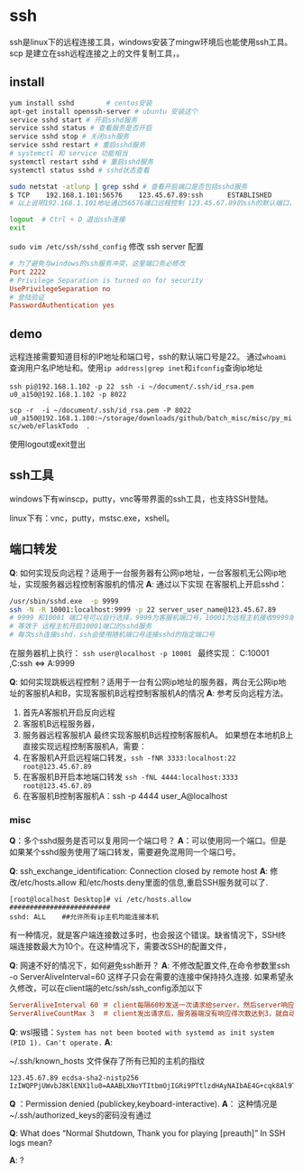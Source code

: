 # ssh

ssh是linux下的远程连接工具，windows安装了mingw环境后也能使用ssh工具。
scp 是建立在ssh远程连接之上的文件复制工具，。

## install
``` bash
yum install sshd 		# centos安装
apt-get install openssh-server # ubuntu 安装这个
service sshd start # 开启sshd服务
service sshd status # 查看服务是否开启
service sshd stop # 关闭ssh服务
service sshd restart # 重启sshd服务
# systemctl 和 service 功能相当
systemctl restart sshd # 重启sshd服务
systemctl status sshd # sshd状态查看

sudo netstat -atlunp | grep sshd # 查看开启端口是否包括sshd服务
$ TCP    192.168.1.101:56576    123.45.67.89:ssh      ESTABLISHED
# 以上说明192.168.1.101地址通过56576端口远程控制 123.45.67.89的ssh的默认端口，已经建立连接成功

logout  # Ctrl + D 退出ssh连接
exit

```

`sudo vim /etc/ssh/sshd_config` 修改 ssh server 配置
``` ini
# 为了避免与windows的ssh服务冲突，这里端口务必修改
Port 2222 
# Privilege Separation is turned on for security
UsePrivilegeSeparation no
# 登陆验证
PasswordAuthentication yes
```

## demo
远程连接需要知道目标的IP地址和端口号，ssh的默认端口号是22。
通过`whoami`查询用户名IP地址和。使用`ip address|grep inet`和`ifconfig`查询ip地址

 `ssh pi@192.168.1.102 -p 22`
 ` ssh -i ~/document/.ssh/id_rsa.pem  u0_a150@192.168.1.102 -p 8022`

`scp -r  -i ~/document/.ssh/id_rsa.pem -P 8022 u0_a150@192.168.1.100:~/storage/downloads/github/batch_misc/misc/py_misc/web/eFlaskTodo  . `



使用logout或exit登出 


## ssh工具

windows下有winscp，putty，vnc等带界面的ssh工具，也支持SSH登陆。

linux下有：vnc，putty，mstsc.exe，xshell。

## 端口转发

**Q**: 如何实现反向远程？适用于一台服务器有公网ip地址，一台客服机无公网ip地址，实现服务器远程控制客服机的情况
**A**: 通过以下实现
在客服机上开启sshd：
``` bash
/usr/sbin/sshd.exe  -p 9999
ssh -N -R 10001:localhost:9999 -p 22 server_user_name@123.45.67.89
# 9999 和10001 端口号可以自行选择，9999为客服机端口号，10001为远程主机接收9999端口并转发出去的端口号
# 等效于 远程主机开启10001端口的sshd服务
# 每次ssh连接sshd，ssh会使用随机端口号连接sshd的指定端口号
```
在服务器机上执行：
`ssh user@localhost -p 10001 `
最终实现： C:10001 ,C:ssh <=> A:9999



**Q**: 如何实现跳板远程控制？适用于一台有公网ip地址的服务器，两台无公网ip地址的客服机A和B，实现客服机B远程控制客服机A的情况
**A**: 参考反向远程方法。
1. 首先A客服机开启反向远程
2. 客服机B远程服务器，
3. 服务器远程客服机A
最终实现客服机B远程控制客服机A。
如果想在本地机B上直接实现远程控制客服机A，需要：
1. 在客服机A开启远程端口转发，`ssh -fNR 3333:localhost:22 root@123.45.67.89`
2. 在客服机B开启本地端口转发 `ssh -fNL 4444:localhost:3333 root@123.45.67.89`
3. 在客服机B控制客服机A：ssh -p 4444 user_A@localhost


### misc

**Q**：多个sshd服务是否可以复用同一个端口号？
**A**：可以使用同一个端口。但是如果某个sshd服务使用了端口转发，需要避免混用同一个端口号。


**Q**: ssh_exchange_identification: Connection closed by remote host
**A**: 
修改/etc/hosts.allow 和/etc/hosts.deny里面的信息,重启SSH服务就可以了.
```
[root@localhost Desktop]# vi /etc/hosts.allow
#########################
sshd: ALL    ##允许所有ip主机均能连接本机
```
有一种情况，就是客户端连接数过多时，也会报这个错误。缺省情况下，SSH终端连接数最大为10个。在这种情况下，需要改SSH的配置文件，


**Q**: 网速不好的情况下，如何避免ssh断开？
**A**:
不修改配置文件,在命令参数里ssh -o ServerAliveInterval=60 这样子只会在需要的连接中保持持久连接.
如果希望永久修改，可以在client端的etc/ssh/ssh_config添加以下
``` ini
ServerAliveInterval 60 ＃ client每隔60秒发送一次请求给server，然后server响应，从而保持连接
ServerAliveCountMax 3  ＃ client发出请求后，服务器端没有响应得次数达到3，就自动断开连接，正常情况下，server不会不响应
```

**Q**: wsl报错：`System has not been booted with systemd as init system (PID 1). Can't operate.`
**A**: 

~/.ssh/known_hosts 文件保存了所有已知的主机的指纹
```
123.45.67.89 ecdsa-sha2-nistp256 IzIWQPPjUWvbJ8KlENX1lu0=AAABLXNoYTItbmOjIGRi9PTtlzdHAyNAIbAE4G+cqk8Al9Ttpa2y3AAE2VjZHNhAyNTmlzdHBBOAcdN+Eaw8AepBnXeK1qsKUZAyDTYAAYAADanrPL86
```

**Q** ：Permission denied (publickey,keyboard-interactive).
**A**： 这种情况是 ~/.ssh/authorized_keys的密码没有通过


**Q**: What does “Normal Shutdown, Thank you for playing [preauth]” In SSH logs mean?

**A**: ?